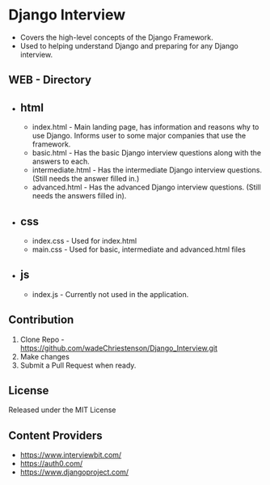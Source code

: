 # Django Interview
- Covers the high-level concepts of the Django Framework. 
- Used to helping understand Django and preparing for any Django interview.

## WEB - Directory
 
- ## html

   - index.html - Main landing page, has information and reasons why to use Django. 
Informs user to some major companies that use the framework.
   - basic.html - Has the basic Django interview questions along with the answers to each.
   - intermediate.html - Has the intermediate Django interview questions. (Still needs the answer filled in.)
   - advanced.html - Has the advanced Django interview questions. (Still needs the answers filled in).

- ## css

   - index.css - Used for index.html
   - main.css - Used for basic, intermediate and advanced.html files

- ## js

   - index.js - Currently not used in the application. 

 ## Contribution
1. Clone Repo - https://github.com/wadeChriestenson/Django_Interview.git
2. Make changes
3. Submit a Pull Request when ready.

## License
Released under the MIT License

## Content Providers
- https://www.interviewbit.com/
- https://auth0.com/
- https://www.djangoproject.com/
